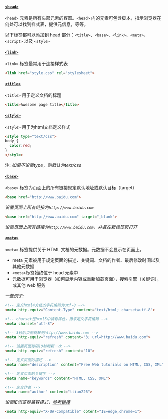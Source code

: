 
#### [`<head>`](https://developer.mozilla.org/en-US/docs/Web/HTML/Element/head)

`<head>` 元素是所有头部元素的容器。`<head>` 内的元素可包含脚本，指示浏览器在何处可以找到样式表，提供元信息，等等。

以下标签都可以添加到 head 部分：`<title>`、`<base>`、`<link>`、`<meta>`、`<script>` 以及 `<style>`


#### [`<link>`](https://developer.mozilla.org/en-US/docs/Web/HTML/Element/link)

`<link>` 标签最常用于连接样式表

```html
<link href="style.css" rel="stylesheet">
```

#### [`<title>`](https://developer.mozilla.org/en-US/docs/Web/HTML/Element/title)

`<title>` 用于定义文档的标题

```html
<title>Awesome page title</title>
```

#### [`<style>`](https://developer.mozilla.org/en-US/docs/Web/HTML/Element/style)

`<style>` 用于为html文档定义样式

```html
<style type="text/css">
body {
  color:red;
}
</style>
```
注: *如果不设置type，则默认为text/css*


#### [`<base>`](https://developer.mozilla.org/en-US/docs/Web/HTML/Element/base)

`<base>` 标签为页面上的所有链接规定默认地址或默认目标（target）

```html
<base href="http://www.baidu.com">
```
*设置页面上所有链接为`http://www.baidu.com`*

```html
<base href="http://www.baidu.com" target="_blank">
```
*设置页面上所有链接为`http://www.baidu.com`，并且在新标签页打开*


#### [`<meta>`](https://developer.mozilla.org/en-US/docs/Web/HTML/Element/meta)

`<meta>` 标签提供关于 HTML 文档的元数据。元数据不会显示在页面上。

* meta 元素被用于规定页面的描述、关键词、文档的作者、最后修改时间以及其他元数据
* `<meta>`标签始终位于 head 元素中
* 元数据可用于浏览器（如何显示内容或重新加载页面），搜索引擎（关键词），或其他 web 服务

*一些例子:*

```html
<!-- 定义html4文档的字符编码为utf-8 -->
<meta http-equiv="Content-Type" content="text/html; charset=utf-8">

<!-- charset是html5中特有属性，用来定义字符编码 -->
<meta charset="utf-8">

<!-- 3秒后页面跳转到http://www.baidu.com -->
<meta http-equiv="refresh" content="3; url=http://www.baidu.com">

<!-- 设置页面每隔10秒刷新一次 -->
<meta http-equiv="refresh" content="10">

<!-- 定义页面的描述 -->
<meta name="description" content="Free Web tutorials on HTML, CSS, XML">

<!-- 定义页面的关键字 -->
<meta name="keywords" content="HTML, CSS, XML">

<!-- 定义作者 -->
<meta name="author" content="ttian226">
```

*设置IE浏览器兼容模式，[参考链接](http://wenrunchang123.iteye.com/blog/1397507)*

```html
<meta http-equiv="X-UA-Compatible" cotent="IE=edge,chrome=1">
```



